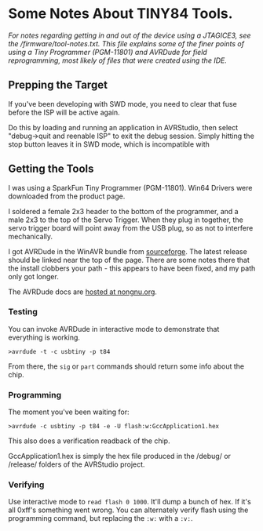 # Some Notes About TINY84 Tools.

*For notes regarding getting in and out of the device using a JTAGICE3, see the /firmware/tool-notes.txt.  This file explains some of the finer points of using a Tiny Programmer (PGM-11801) and AVRDude for field reprogramming, most likely of files that were created using the IDE.*

## Prepping the Target

If you've been developing with SWD mode, you need to clear that fuse before the ISP will be active again.

Do this by loading and running an application in AVRStudio, then select "debug->quit and reenable ISP" to exit the debug session.  Simply hitting the stop button leaves it in SWD mode, which is incompatible with 

## Getting the Tools

I was using a SparkFun Tiny Programmer (PGM-11801).  Win64 Drivers were downloaded from the product page.

I soldered a female 2x3 header to the bottom of the programmer, and a male 2x3 to the top of the Servo Trigger.  When they plug in together, the servo trigger board will point away from the USB plug, so as not to interfere mechanically.

I got AVRDude in the WinAVR bundle from [sourceforge](http://sourceforge.net/projects/winavr/files/WinAVR/).  The latest release should be linked near the top of the page.  There are some notes there that the install clobbers your path - this appears to have been fixed, and my path only got longer.

The AVRDude docs are [hosted at nongnu.org](http://www.nongnu.org/avrdude/user-manual).

### Testing

You can invoke AVRDude in interactive mode to demonstrate that everything is working.

	>avrdude -t -c usbtiny -p t84

From there, the `sig` or `part` commands should return some info about the chip.

### Programming

The moment you've been waiting for:

	>avrdude -c usbtiny -p t84 -e -U flash:w:GccApplication1.hex

This also does a verification readback of the chip.

GccApplication1.hex is simply the hex file produced in the /debug/ or /release/ folders of the AVRStudio project.

### Verifying

Use interactive mode to `read flash 0 1000`.  It'll dump a bunch of hex.  If it's all 0xff's something went wrong.  You can alternately verify flash using the programming command, but replacing the `:w:` with a `:v:`.
